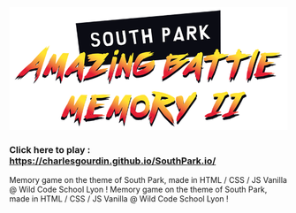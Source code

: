 <img src="images/title_memory.png" alt="Amazing battle memory">

### Click here to play : https://charlesgourdin.github.io/SouthPark.io/

Memory game on the theme of South Park, made in HTML / CSS / JS Vanilla @ Wild Code School Lyon !
Memory game on the theme of South Park, made in HTML / CSS / JS Vanilla @ Wild Code School Lyon !

